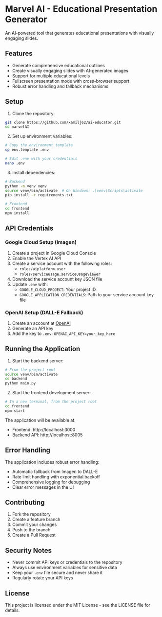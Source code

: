 # Marvel AI - Educational Presentation Generator

An AI-powered tool that generates educational presentations with visually engaging slides.

## Features

- Generate comprehensive educational outlines
- Create visually engaging slides with AI-generated images
- Support for multiple educational levels
- Fullscreen presentation mode with cross-browser support
- Robust error handling and fallback mechanisms

## Setup

1. Clone the repository:
```bash
git clone https://github.com/kamilj62/ai-educator.git
cd marvelAI
```

2. Set up environment variables:
```bash
# Copy the environment template
cp env.template .env

# Edit .env with your credentials
nano .env
```

3. Install dependencies:
```bash
# Backend
python -m venv venv
source venv/bin/activate  # On Windows: .\venv\Scripts\activate
pip install -r requirements.txt

# Frontend
cd frontend
npm install
```

## API Credentials

### Google Cloud Setup (Imagen)
1. Create a project in Google Cloud Console
2. Enable the Vertex AI API
3. Create a service account with the following roles:
   - `roles/aiplatform.user`
   - `roles/serviceusage.serviceUsageViewer`
4. Download the service account key JSON file
5. Update `.env` with:
   - `GOOGLE_CLOUD_PROJECT`: Your project ID
   - `GOOGLE_APPLICATION_CREDENTIALS`: Path to your service account key file

### OpenAI Setup (DALL-E Fallback)
1. Create an account at [OpenAI](https://platform.openai.com)
2. Generate an API key
3. Add the key to `.env`: `OPENAI_API_KEY=your_key_here`

## Running the Application

1. Start the backend server:
```bash
# From the project root
source venv/bin/activate
cd backend
python main.py
```

2. Start the frontend development server:
```bash
# In a new terminal, from the project root
cd frontend
npm start
```

The application will be available at:
- Frontend: http://localhost:3000
- Backend API: http://localhost:8005

## Error Handling

The application includes robust error handling:
- Automatic fallback from Imagen to DALL-E
- Rate limit handling with exponential backoff
- Comprehensive logging for debugging
- Clear error messages in the UI

## Contributing

1. Fork the repository
2. Create a feature branch
3. Commit your changes
4. Push to the branch
5. Create a Pull Request

## Security Notes

- Never commit API keys or credentials to the repository
- Always use environment variables for sensitive data
- Keep your `.env` file secure and never share it
- Regularly rotate your API keys

## License

This project is licensed under the MIT License - see the LICENSE file for details.
